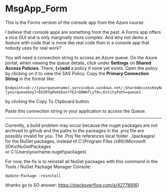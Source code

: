 ﻿# MsgApp_Form

This is the Forms version of the console app from the Azure course.

I believe that console apps are something from the past.
A Forms app offers a nice GUI and is only marginally more complex.
And why not demo a feature with code that is more like real code 
than in a console app that nobody uses for real work?

You will need a connection string to access an Azure queue.
On the Azure portal, when viewing the queue details,
click under **Settings** on **Shared Access Policies**.
There, **(+)add** a policy if none yet exists.
Open the policy by clicking on it to view the SAS Policy.
Copy the **Primary Connection String** in the format like:

```
Endpoint=sb://[yourqueuename].servicebus.windows.net/;SharedAccessKeyName=mypolicy;SharedAccessKey=[yourqueuekey]+EU20YgOVm5Eez+7E2rQ8WmTLyf0=;EntityPath=queue1
```

by clicking the Copy To Clipboard button.

Paste this connection string in your application to access the Queue.

------------------
Currently, a build problem may occur because the nuget packages are not archived to github
and the paths to the packages in the .proj file are possibly invalid for you.
The .Proj file references local folder ../packages/ for the NuGet packages, 
instead of C:\Program Files (x86)\Microsoft SDKs\NuGetPackages\
or C:\Users\yourname\.nuget\packages\

For now, the fix is to reinstall all NuGet packages with this command in the Tools / NuGet Package Manager Console:

```
Update-Package -reinstall
```

(thanks go to SO answer: https://stackoverflow.com/a/42778916)


